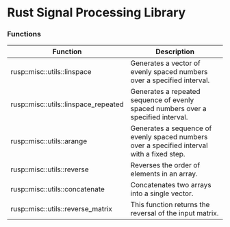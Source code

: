 # Rust Signal Processing Library

### Functions
| Function | Description |
| --------- | ----------- |
| rusp::misc::utils::linspace | Generates a vector of evenly spaced numbers over a specified interval. |
| rusp::misc::utils::linspace_repeated | Generates a repeated sequence of evenly spaced numbers over a specified interval. |
| rusp::misc::utils::arange | Generates a sequence of evenly spaced numbers over a specified interval with a fixed step. |
| rusp::misc::utils::reverse | Reverses the order of elements in an array. |
| rusp::misc::utils::concatenate | Concatenates two arrays into a single vector. |
| rusp::misc::utils::reverse_matrix | This function returns the reversal of the input matrix. |